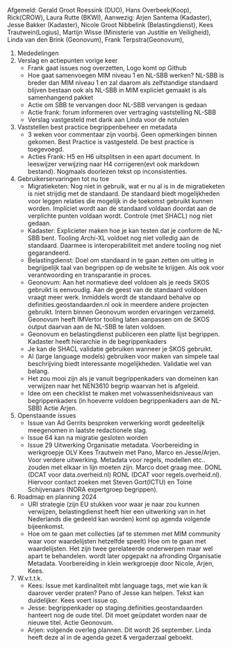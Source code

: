 Afgemeld: Gerald Groot Roessink (DUO), Hans Overbeek(Koop), Rick(CROW), Laura Rutte (BKWI),
Aanwezig: Arjen Santema (Kadaster), Jesse Bakker (Kadaster), Nicole Groot Nibbelink (Belastingdienst), Kees Trautwein(Logius), Martijn Wisse (Ministerie van Justitie en Veiligheid), Linda van den Brink (Geonovum), Frank Terpstra(Geonovum),

1. Mededelingen
2. Verslag en actiepunten vorige keer
   * Frank gaat issues nog overzetten, Logo komt op Github
   * Hoe gaat samenvoegen MIM niveau 1 en NL-SBB werken? NL-SBB is breder dan MIM niveau 1 en zal daarom als zelfstandige standaard blijven bestaan ook als NL-SBB in MIM expliciet gemaakt is als samenhangend pakket
   * Actie om SBB te vervangen door NL-SBB vervangen is gedaan
   * Actie frank: forum informeren over vertraging vaststelling NL-SBB
   * Verslag vastgesteld met dank aan Linda voor de notulen
3. Vaststellen best practice begrippenbeheer en metadata
   * 3 weken voor commentaar zijn voorbij. Geen opmerkingen binnen gekomen. Best Practice is vastgesteld. De best practice is toegevoegd. 
   * Acties Frank: H5 en H6 uitsplitsen in een apart document. In leeswijzer verwijzing naar H4 corrigeren(evt ook markdown bestand). Nogmaals doorlezen tekst op inconsistenties.
4. Gebruikerservaringen tot nu toe
   * Migratieketen: Nog niet in gebruik, wat er nu al is in de migratieketen is niet strijdig met de standaard. De standaard biedt mogelijkheden voor leggen relaties die mogelijk in de toekomst gebruikt kunnen worden. Impliciet wordt aan de standaard voldaan doordat aan de verplichte punten voldaan wordt. Controle (met SHACL) nog niet gedaan.
   * Kadaster: Explicieter maken hoe je kan testen dat je conform de NL-SBB bent. Tooling Archi-XL voldoet nog niet volledig aan de standaard. Daarmee is interoperabiliteit met andere tooling nog niet gegarandeerd.
   * Belastingdienst: Doel om standaard in te gaan zetten om uitleg in begrijpelijk taal van begrippen op de website te krijgen. Als ook voor verantwoording en transparantie in proces.
   * Geonovum: Aan het normatieve deel voldoen als je reeds SKOS gebruikt is eenvoudig. Aan de geest van de standaard voldoen vraagt meer werk. Inmiddels wordt de standaard behalve op definities.geostandaarden.nl ook in meerdere andere projecten gebruikt. Intern binnen Geonovum worden ervaringen verzameld. Geonovum heeft IMVertor tooling laten aanpassen om de SKOS output daarvan aan de NL-SBB te laten voldoen.
   * Geonovum en belastingdienst publiceren een platte lijst begrippen. Kadaster heeft hierarchie in de begrippenkaders
   * Je kan de SHACL validatie gebruiken wanneer je SKOS gebruikt.
   * AI (large language models) gebruiken voor maken van simpele taal beschrijving biedt interessante mogelijkheden. Validatie wel van belang.
   * Het zou mooi zijn als je vanuit begrippenkaders van domeinen kan verwijzen naar het NEN3610  begrip waarvan het is afgeleid.
   * Idee om een checklist te maken met volwassenheidsniveaus van begrippenkaders (in hoeverre voldoen begrippenkaders aan de NL-SBB) Actie Arjen.
5. Openstaande issues
   * Issue van Ad Gerrits besproken verwerking wordt gedeeltelijk meegenomen in laatste redactionele slag.
   * Issue 64 kan na migratie gesloten worden
   * Issue 29 Uitwerking Organisatie metadata. Voorbereiding in werkgroepje OLV Kees Trautwein met Pano, Marco en Jesse/Arjen. Voor verdere uitwerking. Metadata voor regels, modellen etc.. zouden met elkaar in lijn moeten zijn. Marco doet graag mee. DONL (DCAT voor data.overheid.nl) RONL (DCAT voor regels.overheid.nl). Hiervoor contact zoeken met Steven Gort(ICTU) en Toine Schijvenaars (NORA expertgroep begrippen).
6. Roadmap en planning 2024
   * URI strategie (zijn EU stukken voor waar je naar zou kunnen verwijzen, belastingdienst heeft hier een uitwerking van in het Nederlands die gedeeld kan worden) komt op agenda volgende bijeenkomst.
   * Hoe om te gaan met collecties (af te stemmen met MIM community waar voor waardelijsten hetzelfde speelt) Hoe om te gaan met waardelijsten. Het zijn twee gerelateerde onderwerpen maar wel apart te behandelen. wordt later opgepakt na afronding Organisatie Metadata. Voorbereiding in klein werkgroepje door Nicole, Arjen, Kees. 
7. W.v.t.t.k.
   * Kees: Issue met kardinaliteit mbt language tags, met wie kan ik daarover verder praten? Pano of Jesse kan helpen. Tekst kan duidelijker. Kees voert issue op.
   * Jesse: begrippenkader op staging.definities.geostandaarden hanteert nog de oude titel. Dit moet geüpdatet worden naar de nieuwe titel. Actie Geonovum.
   * Arjen: volgende overleg plannen. Dit wordt 26 september. Linda heeft deze al in de agenda gezet & vergaderzaal geboekt.
